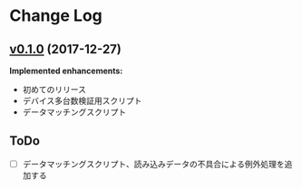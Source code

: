 # Change Log
## [v0.1.0](https://github.com/matsu490/infini/tree/v0.1.0) (2017-12-27)
**Implemented enhancements:**
- 初めてのリリース
- デバイス多台数検証用スクリプト
- データマッチングスクリプト

## ToDo
- [ ] データマッチングスクリプト、読み込みデータの不具合による例外処理を追加する
